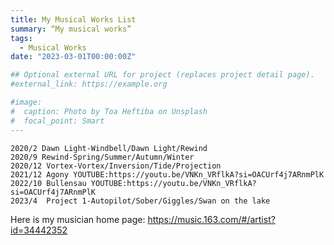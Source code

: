 ```yaml
---
title: My Musical Works List
summary: “My musical works”
tags:
  - Musical Works
date: "2023-03-01T00:00:00Z"

## Optional external URL for project (replaces project detail page).
#external_link: https://example.org

#image:
#  caption: Photo by Toa Heftiba on Unsplash
#  focal_point: Smart
---
```


	2020/2 Dawn Light-Windbell/Dawn Light/Rewind
	2020/9 Rewind-Spring/Summer/Autumn/Winter
	2020/12 Vortex-Vortex/Inversion/Tide/Projection
	2021/12 Agony YOUTUBE:https://youtu.be/VNKn_VRflkA?si=OACUrf4j7ARnmPlK
	2022/10 Bullensau YOUTUBE:https://youtu.be/VNKn_VRflkA?si=OACUrf4j7ARnmPlK
	2023/4	Project 1-Autopilot/Sober/Giggles/Swan on the lake

  Here is my musician home page:
  https://music.163.com/#/artist?id=34442352